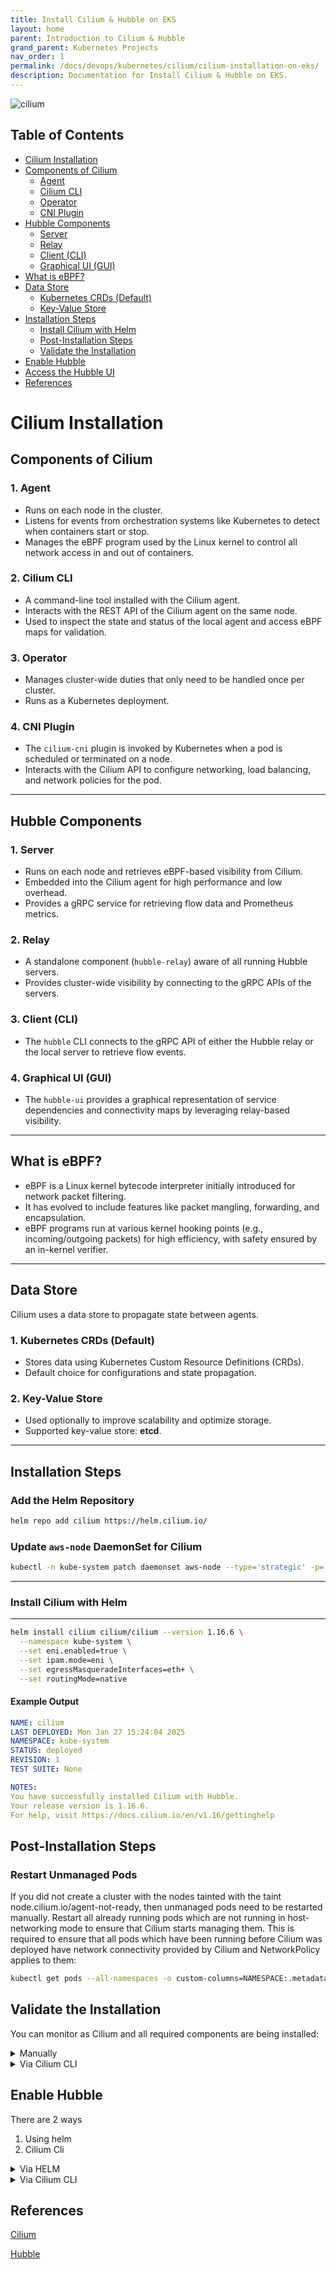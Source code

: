 ```yaml
---
title: Install Cilium & Hubble on EKS
layout: home
parent: Introduction to Cilium & Hubble
grand_parent: Kubernetes Projects
nav_order: 1
permalink: /docs/devops/kubernetes/cilium/cilium-installation-on-eks/
description: Documentation for Install Cilium & Hubble on EKS.
---
```


![cilium](../images/cilium.png)

## Table of Contents
- [Cilium Installation](#cilium-installation)
- [Components of Cilium](#components-of-cilium)
    - [Agent](#1-agent)
    - [Cilium CLI](#2-cilium-cli)
    - [Operator](#3-operator)
    - [CNI Plugin](#4-cni-plugin)
- [Hubble Components](#hubble-components)
    - [Server](#1-server)
    - [Relay](#2-relay)
    - [Client (CLI)](#3-client-cli)
    - [Graphical UI (GUI)](#4-graphical-ui-gui)
- [What is eBPF?](#what-is-ebpf)
- [Data Store](#data-store)
    - [Kubernetes CRDs (Default)](#1-kubernetes-crds-default)
    - [Key-Value Store](#2-key-value-store)
- [Installation Steps](#installation-steps)
    - [Install Cilium with Helm](#install-cilium-with-helm)
    - [Post-Installation Steps](#post-installation-steps)
    - [Validate the Installation](#validate-the-installation)
- [Enable Hubble](#enable-hubble)
- [Access the Hubble UI](#access-the-hubble-ui)
- [References](#references)

# Cilium Installation

## Components of Cilium

### 1. **Agent**
- Runs on each node in the cluster.
- Listens for events from orchestration systems like Kubernetes to detect when containers start or stop.
- Manages the eBPF program used by the Linux kernel to control all network access in and out of containers.

### 2. **Cilium CLI**
- A command-line tool installed with the Cilium agent.
- Interacts with the REST API of the Cilium agent on the same node.
- Used to inspect the state and status of the local agent and access eBPF maps for validation.

### 3. **Operator**
- Manages cluster-wide duties that only need to be handled once per cluster.
- Runs as a Kubernetes deployment.

### 4. **CNI Plugin**
- The `cilium-cni` plugin is invoked by Kubernetes when a pod is scheduled or terminated on a node.
- Interacts with the Cilium API to configure networking, load balancing, and network policies for the pod.

---

## Hubble Components

### 1. **Server**
- Runs on each node and retrieves eBPF-based visibility from Cilium.
- Embedded into the Cilium agent for high performance and low overhead.
- Provides a gRPC service for retrieving flow data and Prometheus metrics.

### 2. **Relay**
- A standalone component (`hubble-relay`) aware of all running Hubble servers.
- Provides cluster-wide visibility by connecting to the gRPC APIs of the servers.

### 3. **Client (CLI)**
- The `hubble` CLI connects to the gRPC API of either the Hubble relay or the local server to retrieve flow events.

### 4. **Graphical UI (GUI)**
- The `hubble-ui` provides a graphical representation of service dependencies and connectivity maps by leveraging relay-based visibility.

---

## What is eBPF?
- eBPF is a Linux kernel bytecode interpreter initially introduced for network packet filtering.
- It has evolved to include features like packet mangling, forwarding, and encapsulation.
- eBPF programs run at various kernel hooking points (e.g., incoming/outgoing packets) for high efficiency, with safety ensured by an in-kernel verifier.

---

## Data Store
Cilium uses a data store to propagate state between agents.

### 1. **Kubernetes CRDs (Default)**
- Stores data using Kubernetes Custom Resource Definitions (CRDs).
- Default choice for configurations and state propagation.

### 2. **Key-Value Store**
- Used optionally to improve scalability and optimize storage.
- Supported key-value store: **etcd**.

---

## Installation Steps

### Add the Helm Repository
```bash
helm repo add cilium https://helm.cilium.io/
```

### Update `aws-node` DaemonSet for Cilium
```bash
kubectl -n kube-system patch daemonset aws-node --type='strategic' -p='{"spec":{"template":{"spec":{"nodeSelector":{"io.cilium/aws-node-enabled":"true"}}}}}'
```

***********************
### Install Cilium with Helm
***********************

```bash
helm install cilium cilium/cilium --version 1.16.6 \
  --namespace kube-system \
  --set eni.enabled=true \
  --set ipam.mode=eni \
  --set egressMasqueradeInterfaces=eth+ \
  --set routingMode=native
```

#### Example Output
```yaml
NAME: cilium
LAST DEPLOYED: Mon Jan 27 15:24:04 2025
NAMESPACE: kube-system
STATUS: deployed
REVISION: 1
TEST SUITE: None

NOTES:
You have successfully installed Cilium with Hubble.
Your release version is 1.16.6.
For help, visit https://docs.cilium.io/en/v1.16/gettinghelp
```


## Post-Installation Steps

### Restart Unmanaged Pods
If you did not create a cluster with the nodes tainted with the taint node.cilium.io/agent-not-ready, then unmanaged pods need to be restarted manually. Restart all already running pods which are not running in host-networking mode to ensure that Cilium starts managing them. This is required to ensure that all pods which have been running before Cilium was deployed have network connectivity provided by Cilium and NetworkPolicy applies to them:


```bash
kubectl get pods --all-namespaces -o custom-columns=NAMESPACE:.metadata.namespace,NAME:.metadata.name,HOSTNETWORK:.spec.hostNetwork --no-headers=true | grep '<none>' | awk '{print "-n "$1" "$2}' | xargs -L 1 -r kubectl delete pod
```

## Validate the Installation
You can monitor as Cilium and all required components are being installed:

<details markdown="block">
<summary>Manually</summary>

```bash
kubectl -n kube-system get pods --watch
```

{: .note}
> It may take a couple of minutes for all components to come up.

{: .important}
> You can deploy the `connectivity-check` to test connectivity between pods. It is recommended to create a separate namespace for this.

## Test Connectivity

```bash
kubectl create ns cilium-test # Create a namespace for testing
kubectl apply -n cilium-test -f https://raw.githubusercontent.com/cilium/cilium/1.16.6/examples/kubernetes/connectivity-check/connectivity-check.yaml # Deploy the connectivity check
```

It will deploy a series of deployments which will use various connectivity paths to connect to each other. Connectivity paths include with and without service load-balancing and various network policy combinations. The pod name indicates the connectivity variant and the readiness and liveness gate indicates success or failure of the test:


```bash
$ kubectl get pods -n cilium-test
NAME                                                     READY   STATUS    RESTARTS   AGE
echo-a-76c5d9bd76-q8d99                                  1/1     Running   0          66s
echo-b-795c4b4f76-9wrrx                                  1/1     Running   0          66s
echo-b-host-6b7fc94b7c-xtsff                             1/1     Running   0          66s
host-to-b-multi-node-clusterip-85476cd779-bpg4b          1/1     Running   0          66s
host-to-b-multi-node-headless-dc6c44cb5-8jdz8            1/1     Running   0          65s
pod-to-a-79546bc469-rl2qq                                1/1     Running   0          66s
pod-to-a-allowed-cnp-58b7f7fb8f-lkq7p                    1/1     Running   0          66s
pod-to-a-denied-cnp-6967cb6f7f-7h9fn                     1/1     Running   0          66s
pod-to-b-intra-node-nodeport-9b487cf89-6ptrt             1/1     Running   0          65s
pod-to-b-multi-node-clusterip-7db5dfdcf7-jkjpw           1/1     Running   0          66s
pod-to-b-multi-node-headless-7d44b85d69-mtscc            1/1     Running   0          66s
pod-to-b-multi-node-nodeport-7ffc76db7c-rrw82            1/1     Running   0          65s
pod-to-external-1111-d56f47579-d79dz                     1/1     Running   0          66s
pod-to-external-fqdn-allow-google-cnp-78986f4bcf-btjn7   1/1     Running   0          66s
```

{: .note}
> If you deploy the connectivity check to a single node cluster, pods that check multi-node functionalities will remain in the Pending state. This is expected since these pods need at least 2 nodes to be scheduled successfully.

</details> 

<details markdown="block"> <summary>Via Cilium CLI</summary>

### Install Cilium CLI
[Install cilium cli](https://docs.cilium.io/en/stable/installation/k8s-install-helm/#validate-the-installation)

```bash
cilium version --client
```

### To validate that Cilium has been properly installed, you can run
```bash
cilium status --wait
```
![cilium status](../images/cilium-status.png)


### Run the following command to validate that your cluster has proper network connectivity:

```bash
cilium connectivity test
```

### Example output
```bash
ℹ️  Monitor aggregation detected, will skip some flow validation steps
✨ [k8s-cluster] Creating namespace for connectivity check...
(...)
---------------------------------------------------------------------------------------------------------------------
📋 Test Report
---------------------------------------------------------------------------------------------------------------------
✅ 69/69 tests successful (0 warnings)
```
</details>


## Enable Hubble
There are 2 ways
1. Using helm
2. Cilium Cli

<details markdown="block"> <summary>Via HELM</summary>
Upgrade Cilium to enable Hubble components:

```bash
helm upgrade cilium cilium/cilium --version 1.16.6 \
   --namespace kube-system \
   --reuse-values \
   --set hubble.relay.enabled=true \
   --set hubble.ui.enabled=true
```

### Check the status

```bash
cilium status
kubectl get pods -n kube-system
kubectl get pods,svc -n kube-system
```

![get pods](../images/get-pods.png)

![cilium status hubble enable](../images/cilium-status-hubble-enable.png)

### Access the Hubble UI

```bash
kubectl port-forward service/hubble-ui -n kube-system 8080:80
```

</details>


<details markdown="block"> <summary>Via Cilium CLI</summary>

```bash
cilium hubble enable
```

### Install the Hubble Client
[Install hubble client](https://docs.cilium.io/en/stable/observability/hubble/setup/#install-the-hubble-client)

### Validate Hubble API Access
To access the Hubble API, create a port forward to the Hubble service from your local machine. This will allow you to connect the Hubble client to the local port 4245 and access the Hubble Relay service in your Kubernetes cluster.

```bash
cilium hubble port-forward&
```

Now you can validate that you can access the Hubble API via the installed CLI:

```bash
hubble status
```

### Example Output
```yaml
Forwarding from 0.0.0.0:4245 -> 4245
Forwarding from [::]:4245 -> 4245
```

### Example Output
```yaml
Healthcheck (via localhost:4245): Ok
Current/Max Flows: 11917/12288 (96.98%)
Flows/s: 11.74
Connected Nodes: 3/3
```

**You can also query the flow API and look for flows:**
```bash
hubble observe
```

{: .note}
> If you port forward to a port other than `4245`, make sure to use the `--server` flag or `HUBBLE_SERVER` environment variable to set the Hubble server address (default: `localhost:4245`). For more information, check out Hubble CLI’s help message by running `hubble help status` or `hubble help observe` as well as `hubble config` for configuring Hubble CLI.

</details>

## References
[Cilium](https://docs.cilium.io/en/stable/installation/k8s-install-helm/)

[Hubble](https://docs.cilium.io/en/stable/observability/hubble/setup/#hubble-setup)